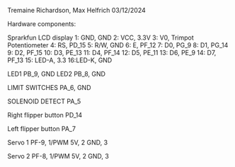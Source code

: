 Tremaine Richardson, Max Helfrich
03/12/2024


Hardware components:

Sprarkfun LCD display
  1: GND, GND
  2: VCC, 3.3V
  3: V0, Trimpot Potentiometer
  4: RS, PD_15
  5: R/W, GND
  6: E, PF_12
  7: D0, PG_9
  8: D1, PG_14
  9: D2, PF_15
  10: D3, PE_13
  11: D4, PF_14
  12: D5, PE_11
  13: D6, PE_9
  14: D7, PF_13
  15: LED-A, 3.3
  16:LED-K, GND

LED1
  PB_9, GND
LED2
  PB_8, GND

LIMIT SWITCHES
  PA_6, GND

SOLENOID DETECT
  PA_5

Right flipper button
  PD_14

Left flipper button
  PA_7

Servo 1
  PF-9, 1/PWM
  5V, 2
  GND, 3
    
Servo 2
 PF-8, 1/PWM
  5V, 2
  GND, 3



  
  
